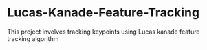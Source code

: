 # Lucas-Kanade-Feature-Tracking
This project involves tracking keypoints using Lucas kanade feature tracking algorithm
